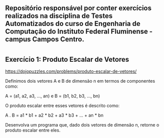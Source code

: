 ## Repositório responsável por conter exercícios realizados na disciplina de Testes Automatizados do curso de Engenharia de Computação do Instituto Federal Fluminense - campus Campos Centro.

#

## Exercício 1: Produto Escalar de Vetores
https://dojopuzzles.com/problems/produto-escalar-de-vetores/

Definimos dois vetores A e B de dimensão n em termos de componentes como:

A = (a1, a2, a3, ..., an) e B = (b1, b2, b3, ..., bn)

O produto escalar entre esses vetores é descrito como:

A . B = a1 * b1 + a2 * b2 + a3 * b3 + ... + an * bn

Desenvolva um programa que, dado dois vetores de dimensão n, retorne o produto escalar entre eles.